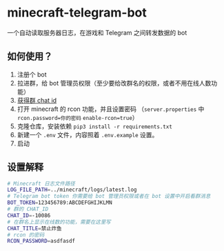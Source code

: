 # minecraft-telegram-bot

一个自动读取服务器日志，在游戏和 Telegram 之间转发数据的 bot

## 如何使用？


1. 注册个 bot
2. 拉进群，给 bot 管理员权限（至少要给改群名的权限，或者不用在线人数功能）
3. [获得群 chat id](https://stackoverflow.com/questions/32423837/telegram-bot-how-to-get-a-group-chat-id)
4. 打开 minecraft 的 rcon 功能，并且设置密码 （`server.properties` 中 `rcon.password=你的密码` `enable-rcon=true`）
5. 克隆仓库，安装依赖 `pip3 install -r requirements.txt`
6. 新建一个 `.env` 文件，内容照着 `.env.example` 设置。
7. 启动

## 设置解释

```bash
# Minecraft 日志文件路径
LOG_FILE_PATH=../minecraft/logs/latest.log 
# Telegram bot token 你需要给 bot 管理员权限或者在 bot 设置中开启看群消息
BOT_TOKEN=123456789:ABCDEFGHIJKLMN 
# 群的 CHAT_ID
CHAT_ID=-10086
# 在群名上显示在线数的功能，需要在这里写
CHAT_TITLE=禁止炸鱼
# rcon 的密码
RCON_PASSWORD=asdfasdf
```

